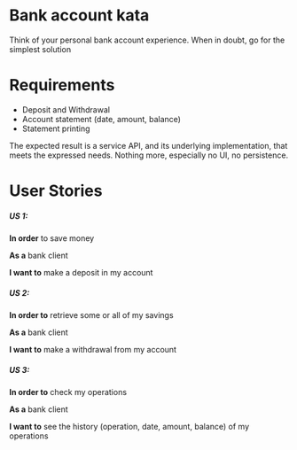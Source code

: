 # Bank account kata

Think of your personal bank account experience. When in doubt, go for the simplest solution

# Requirements

- Deposit and Withdrawal
- Account statement (date, amount, balance)
- Statement printing

The expected result is a service API, and its underlying implementation, that meets the expressed needs.
Nothing more, especially no UI, no persistence.

# User Stories

##### US 1:

**In order** to save money

**As a** bank client

**I want to** make a deposit in my account

##### US 2:

**In order to** retrieve some or all of my savings

**As a** bank client

**I want to** make a withdrawal from my account

##### US 3:

**In order to** check my operations

**As a** bank client

**I want to** see the history (operation, date, amount, balance) of my operations